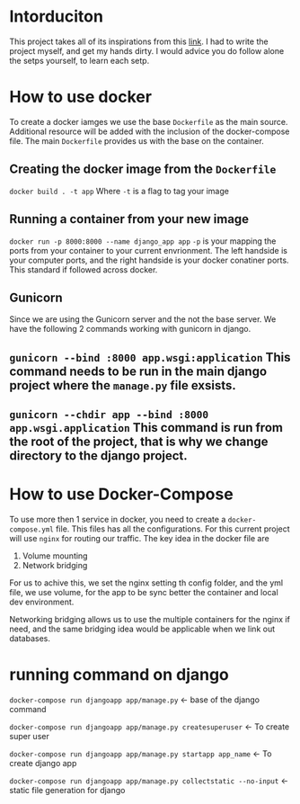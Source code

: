 # Intorduciton
This project takes all of its inspirations from this [link](http://pawamoy.github.io/2018/02/01/docker-compose-django-postgres-nginx.html). I had to write the project myself, and get my hands dirty. I would advice you do follow alone the setps yourself, to learn each setp. 
# How to use docker
To create a docker iamges we use the base `Dockerfile` as the main source. Additional resource will be added with the inclusion of the docker-compose file. The main `Dockerfile` provides us with the base on the container. 

## Creating the docker image from the `Dockerfile`
`docker build . -t app`
Where `-t` is a flag to tag your image

## Running a container from your new image
`docker run -p 8000:8000 --name django_app app`
`-p` is your mapping the ports from your container to your current envrionment. The left handside is your computer ports, and the right handside is your docker conatiner ports. This standard if followed across docker.

## Gunicorn
Since we are using the Gunicorn server and the not the base server. We have the following 2 commands working with gunicorn in django.

`gunicorn --bind :8000 app.wsgi:application`
This command needs to be run in the main django project where the `manage.py` file exsists.
---
`gunicorn --chdir app --bind :8000 app.wsgi.application`
This command is run from the root of the project, that is why we change directory to the django project.
---

# How to use Docker-Compose
To use more then 1 service in docker, you need to create a `docker-compose.yml` file. This files has all the configurations. For this current project will use `nginx` for routing our traffic. 
The key idea in the docker file are
1. Volume mounting
2. Network bridging

For us to achive this, we set the nginx setting th config folder, and the yml file, we use volume, for the app to be sync better the container and local dev environment.

Networking bridging allows us to use the multiple containers for the nginx if need, and the same bridging idea would be applicable when we link out databases.

# running command on django 
`docker-compose run djangoapp app/manage.py` <- base of the django command

`docker-compose run djangoapp app/manage.py createsuperuser` <- To create super user

`docker-compose run djangoapp app/manage.py startapp app_name` <- To create django app

`docker-compose run djangoapp app/manage.py collectstatic --no-input` <- static file generation for django